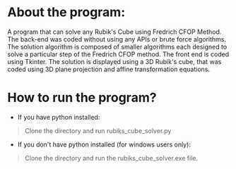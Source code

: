 # About the program:

A program that can solve any Rubik's Cube using Fredrich CFOP Method. The back-end was coded without using any APIs or brute force algorithms. The solution algorithm is composed of smaller algorithms each designed to solve a particular step of the Fredrich CFOP method. The front end is coded using Tkinter. The solution is displayed using a 3D Rubik's cube, that was coded using 3D plane projection and affine transformation equations.

# How to run the program?

- If you have python installed:

> Clone the directory and run rubiks_cube_solver.py

- If you don't have python installed (for windows users only):

> Clone the directory and run the rubiks_cube_solver.exe file.
